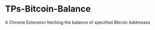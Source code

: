TPs-Bitcoin-Balance
===================

A Chrome Extension fetching the balance of specified Bitcoin Addresses
